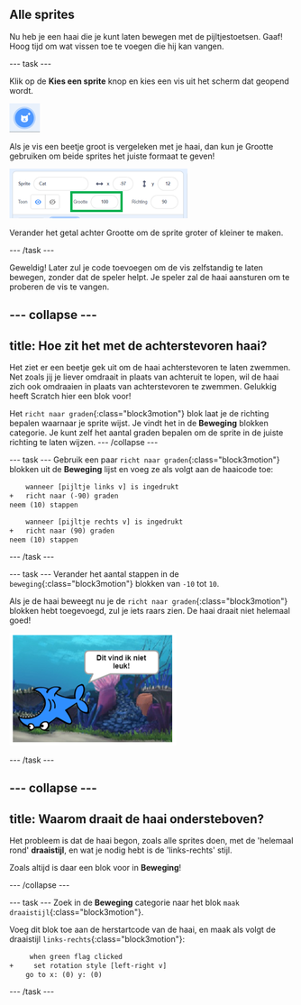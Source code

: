 ## Alle sprites

Nu heb je een haai die je kunt laten bewegen met de pijltjestoetsen. Gaaf! Hoog tijd om wat vissen toe te voegen die hij kan vangen.

--- task ---

Klik op de **Kies een sprite** knop en kies een vis uit het scherm dat geopend wordt.

![De Kies een sprite knop](images/spritesNewFromLibrary.png)

Als je vis een beetje groot is vergeleken met je haai, dan kun je Grootte gebruiken om beide sprites het juiste formaat te geven!

![Sprite grootte](images/sprites2.png)

Verander het getal achter Grootte om de sprite groter of kleiner te maken.

--- /task ---

Geweldig! Later zul je code toevoegen om de vis zelfstandig te laten bewegen, zonder dat de speler helpt. Je speler zal de haai aansturen om te proberen de vis te vangen.

--- collapse ---
---
title: Hoe zit het met de achterstevoren haai?
---

Het ziet er een beetje gek uit om de haai achterstevoren te laten zwemmen. Net zoals jij je liever omdraait in plaats van achteruit te lopen, wil de haai zich ook omdraaien in plaats van achterstevoren te zwemmen. Gelukkig heeft Scratch hier een blok voor!

Het `richt naar graden`{:class="block3motion"} blok laat je de richting bepalen waarnaar je sprite wijst. Je vindt het in de **Beweging** blokken categorie. Je kunt zelf het aantal graden bepalen om de sprite in de juiste richting te laten wijzen. 
--- /collapse ---

--- task --- 
Gebruik een paar `richt naar graden`{:class="block3motion"} blokken uit de **Beweging** lijst en voeg ze als volgt aan de haaicode toe:

```blocks3
    wanneer [pijltje links v] is ingedrukt
+   richt naar (-90) graden
neem (10) stappen
```

```blocks3
    wanneer [pijltje rechts v] is ingedrukt
+   richt naar (90) graden
neem (10) stappen
```

--- /task ---

--- task --- 
Verander het aantal stappen in de `beweging`{:class="block3motion"} blokken van `-10` tot `10`.

Als je de haai beweegt nu je de `richt naar graden`{:class="block3motion"} blokken hebt toegevoegd, zul je iets raars zien. De haai draait niet helemaal goed!

![Ondersteboven haai](images/spritesUpsideDown.png)

--- /task ---

--- collapse ---
---
title: Waarom draait de haai ondersteboven?
---

Het probleem is dat de haai begon, zoals alle sprites doen, met de 'helemaal rond' **draaistijl**, en wat je nodig hebt is de 'links-rechts' stijl.

Zoals altijd is daar een blok voor in **Beweging**!

--- /collapse ---

--- task --- 
Zoek in de **Beweging** categorie naar het blok `maak draaistijl`{:class="block3motion"}.

Voeg dit blok toe aan de herstartcode van de haai, en maak als volgt de draaistijl `links-rechts`{:class="block3motion"}:

```blocks3
     when green flag clicked
+     set rotation style [left-right v]
    go to x: (0) y: (0)
```

--- /task ---
